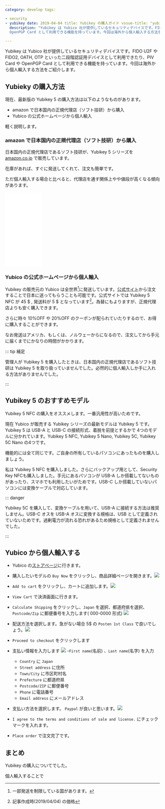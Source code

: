 ```yaml
---
category: develop tags:

- security
- yubikey date: 2019-04-04 title: Yubikey の購入ガイド vssue-title: "yubikey_guide"
  description: "Yubikey は Yubico 社が提供しているセキュリティデバイスです。FIDO U2F や FIDO2, OATH, OTP といった二段階認証用デバイスとして利用できたり、PIV Card や
  OpenPGP Card として利用できる機能を持っています。今回は海外から個人輸入する方法をご紹介します。"

---
```


Yubikey は Yubico 社が提供しているセキュリティデバイスです。FIDO U2F や FIDO2, OATH, OTP といった二段階認証用デバイスとして利用できたり、PIV Card や OpenPGP Card
として利用できる機能を持っています。今回は海外から個人輸入する方法をご紹介します。

<!-- more -->

## Yubieky の購入方法

現在、最新版の Yubikey 5 の購入方法は以下のようなものがあります。

- amazon で日本国内の正規代理店（ソフト技研）から購入
- Yubico の公式ホームページから個人輸入

軽く説明します。

### amazon で日本国内の正規代理店（ソフト技研）から購入

日本国内の正規代理店であるソフト技研が、Yubikey 5 シリーズを [amazon.co.jp](https://amzn.to/2TUoBq2) で販売しています。

在庫があれば、すぐに発送してくれて、注文も簡単です。

ただ個人輸入する場合と比べると、代理店を通す関係上やや値段が高くなる傾向があります。

<iframe style="width:120px;height:240px;" marginwidth="0" marginheight="0" scrolling="no" frameborder="0" src="//rcm-fe.amazon-adsystem.com/e/cm?lt1=_blank&bc1=000000&IS2=1&bg1=FFFFFF&fc1=000000&lc1=0000FF&t=ouvill-22&language=ja_JP&o=9&p=8&l=as4&m=amazon&f=ifr&ref=as_ss_li_til&asins=B07HBD71HL&linkId=3c2ce9f59f94dc4aa308020054542017"></iframe>

### Yubico の公式ホームページから個人輸入

Yubikey の販売元の Yubico は全世界[^1]に発送しています。[公式サイト](<https://www.yubico.com/>)から注文することで日本に送ってもらうことも可能です。公式サイトでは Yubikey 5 NFC
が 45 $ , 発送料が 5 $ となっています[^2]。為替にもよりますが、正規代理店よりも安く購入できます。

さらに時々 10%OFF や 20%OFF のクーポンが配られていたりするので、お得に購入することができます。

なお発送はアメリカ、もしくは、ノルウェーからになるので、注文してから手元に届くまでにかなりの時間がかかります。

[^1]: 一部発送を制限している国があります。
[^2]: 記事作成時(2019/04/04) の価格

::: tip 補足

管理人が Yubikey 5 を購入したときは、日本国内の正規代理店であるソフト技研は Yubikey 5 を取り扱っていませんでした。必然的に個人輸入しか手に入れる方法がありませんでした。

:::

## Yubikey 5 のおすすめモデル

Yubikey 5 NFC の購入をオススメします。一番汎用性が高いためです。

現在 Yubico が販売する Yubikey シリーズの最新モデルは Yubikey 5 です。 Yubikey 5 は USB-A と USB-C の接続形式、着脱を前提とするかで 4つのモデルに分かれています。Yubikey 5
NFC, Yubikey 5 Nano, Yubikey 5C, Yubikey 5C Nano の4つです。

機能的には全て同じです。ご自身の所有しているパソコンにあったものを購入しましょう。

私は Yubikey 5 NFC を購入しました。さらにバックアップ用として、Security Key NFCも購入しました。手元にあるパソコンが USB-A しか搭載してないものがあったり、スマホでも利用したいがためです。USB-C
しか搭載していないパソコンには変換ケーブルで対応しています。

::: danger

Yubikey 5C を購入して、変換ケーブルを用いて、USB-A に接続する方法は推奨しません。USB-C オスを USB-A オスに変換する規格は、USB
として定義されていないためです。過剰電力が流れる恐れがあるため規格として定義されませんでした。

:::

## Yubico から個人輸入する

- Yubico の[ストアページ](https://www.yubico.com/store/)に行きます。

- 購入したいモデルの `Buy Now` をクリックし、商品詳細ページを開きます。![](./image/buy01.png)
- `Add to cart` をクリックし、カートに追加します。![](./image/buy02.png)
- `View Cart` で決済画面に行きます。
- `Calculate Shipping` をクリックし、`Japan` を選択、都道府県を選択、`Postcode/Zip` に郵便番号を入力します( 000-0000 形式) ![](./image/buy03.png)
- 配送方法を選択します。急がない場合 5$ の `Posten 1st Class` で良いでしょう。![](./image/buy04.png)
- `Proceed to checkout` をクリックします
- 支払い情報を入力します ![](./image/buy05.png)
  -`First name`(名前) 、`Last name`(名字) を入力
    - `Country` に `Japan`
    - `Street address` に住所
    - `Town/City` に市区町村名
    - `Prefecture` に都道府県
    - `Postcode/ZIP` に郵便番号
    - `Phone` に電話番号
    - `Email address` にメールアドレス
- 支払い方法を選択します。 `Paypal` が良いと思います。![](./image/buy06.png)
- `I agree to the terms and conditions of sale and license.` にチェックマークを入れます。
- `Place order` で注文完了です。

## まとめ

Yubikey の購入についてでした。

個人輸入することで
